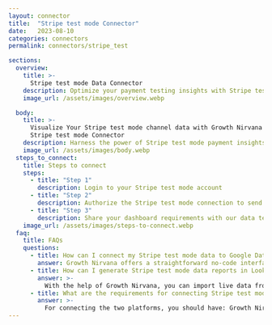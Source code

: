 ```yaml
---
layout: connector
title:  "Stripe test mode Connector"
date:   2023-08-10
categories: connectors
permalink: connectors/stripe_test

sections:
  overview:
    title: >-
      Stripe test mode Data Connector
    description: Optimize your payment testing insights with Stripe test mode integration. Seamlessly merge payment test data from Stripe with Looker Studio's analytical capabilities, unlocking insights that drive testing strategies, transaction analysis, and operational excellence.
    image_url: /assets/images/overview.webp

  body:
    title: >-
      Visualize Your Stripe test mode channel data with Growth Nirvana's
      Stripe test mode Connector
    description: Harness the power of Stripe test mode payment insights integrated into Looker Studio for strategic payment testing decisions.
    image_url: /assets/images/body.webp
  steps_to_connect:
    title: Steps to connect
    steps:
      - title: "Step 1"
        description: Login to your Stripe test mode account
      - title: "Step 2"
        description: Authorize the Stripe test mode connection to send data to Growth Nirvana
      - title: "Step 3"
        description: Share your dashboard requirements with our data team. We will build the report for you.
    image_url: /assets/images/steps-to-connect.webp
  faq:
    title: FAQs
    questions:
      - title: How can I connect my Stripe test mode data to Google Data Studio/Looker Studio?
        answer: Growth Nirvana offers a straightforward no-code interface to connect to Stripe test mode data sources.
      - title: How can I generate Stripe test mode data reports in Looker Studio?
        answer: >-
          With the help of Growth Nirvana, you can import live data from Stripe test mode into Looker Studio. These data can be viewed in charts, tables, and dashboards to generate branded reports that can be shared instantly.
      - title: What are the requirements for connecting Stripe test mode and Looker Studio?
        answer: >-
          For connecting the two platforms, you should have: Growth Nirvana Account and Stripe test mode Ads Account
---
```

